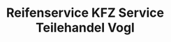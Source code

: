 ---
title: "Reifenservice KFZ Service Teilehandel Vogl"
url: /lam/reifenservice-kfz-service-teilehandel-vogl/
shop: Reifen
---